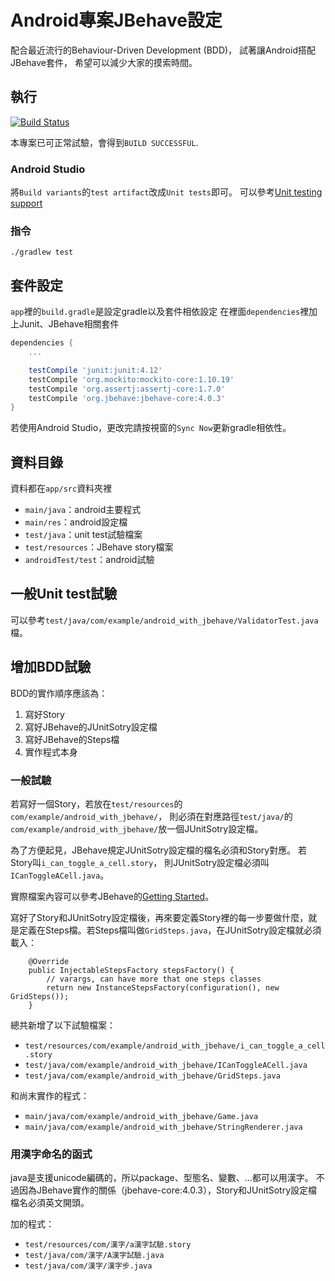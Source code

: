 # Android專案JBehave設定

配合最近流行的Behaviour-Driven Development (BDD)，
試著讓Android搭配JBehave套件，
希望可以減少大家的摸索時間。


## 執行

[![Build Status](https://travis-ci.org/sih4sing5hong5/Android_with_JBehave.svg)](https://travis-ci.org/sih4sing5hong5/Android_with_JBehave)

本專案已可正常試驗，會得到`BUILD SUCCESSFUL`.

### Android Studio
將`Build variants`的`test artifact`改成`Unit tests`即可。
可以參考[Unit testing support](http://tools.android.com/tech-docs/unit-testing-support)

### 指令
`./gradlew test`

## 套件設定
`app`裡的`build.gradle`是設定gradle以及套件相依設定
在裡面`dependencies`裡加上Junit、JBehave相關套件
```groovy
dependencies {
    ...

    testCompile 'junit:junit:4.12'
    testCompile 'org.mockito:mockito-core:1.10.19'
    testCompile 'org.assertj:assertj-core:1.7.0'
    testCompile 'org.jbehave:jbehave-core:4.0.3'
}
```
若使用Android Studio，更改完請按視窗的`Sync Now`更新gradle相依性。

## 資料目錄
資料都在`app/src`資料夾裡

* `main/java`：android主要程式
* `main/res`：android設定檔
* `test/java`：unit test試驗檔案
* `test/resources`：JBehave story檔案
* `androidTest/test`：android試驗

## 一般Unit test試驗
可以參考`test/java/com/example/android_with_jbehave/ValidatorTest.java`檔。

## 增加BDD試驗
BDD的實作順序應該為：

1. 寫好Story
2. 寫好JBehave的JUnitSotry設定檔
3. 寫好JBehave的Steps檔
4. 實作程式本身

### 一般試驗
若寫好一個Story，若放在`test/resources`的`com/example/android_with_jbehave/`，
則必須在對應路徑`test/java/`的`com/example/android_with_jbehave/`放一個JUnitSotry設定檔。

為了方便起見，JBehave規定JUnitSotry設定檔的檔名必須和Story對應。
若Story叫`i_can_toggle_a_cell.story`，
則JUnitSotry設定檔必須叫`ICanToggleACell.java`。

實際檔案內容可以參考JBehave的[Getting Started](http://jbehave.org/reference/stable/getting-started.html)。

寫好了Story和JUnitSotry設定檔後，再來要定義Story裡的每一步要做什麼，就是定義在Steps檔。若Steps檔叫做`GridSteps.java`，在JUnitSotry設定檔就必須載入：
```
    @Override
    public InjectableStepsFactory stepsFactory() {
        // varargs, can have more that one steps classes
        return new InstanceStepsFactory(configuration(), new GridSteps());
    }
```

總共新增了以下試驗檔案：

* `test/resources/com/example/android_with_jbehave/i_can_toggle_a_cell.story`
* `test/java/com/example/android_with_jbehave/ICanToggleACell.java`
* `test/java/com/example/android_with_jbehave/GridSteps.java`

和尚末實作的程式：

* `main/java/com/example/android_with_jbehave/Game.java`
* `main/java/com/example/android_with_jbehave/StringRenderer.java`

### 用漢字命名的函式
java是支援unicode編碼的，所以package、型態名、變數、…都可以用漢字。
不過因為JBehave實作的關係（jbehave-core:4.0.3），Story和JUnitSotry設定檔檔名必須英文開頭。

加的程式：
* `test/resources/com/漢字/a漢字試驗.story`
* `test/java/com/漢字/A漢字試驗.java`
* `test/java/com/漢字/漢字步.java`


